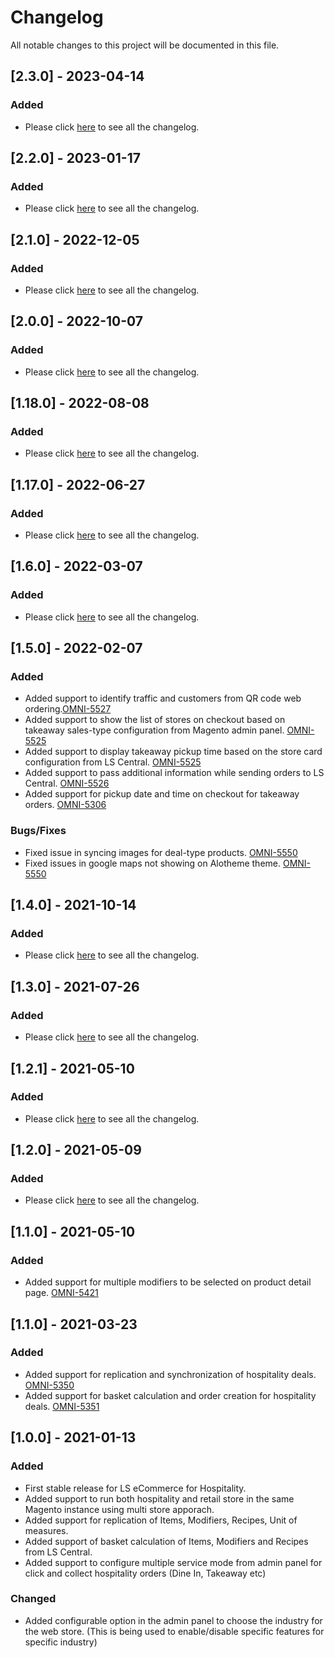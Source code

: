 # Changelog

All notable changes to this project will be documented in this file.

## [2.3.0] - 2023-04-14

### Added

- Please click [here](https://github.com/lsretailomni/lsmag-two/blob/master/CHANGELOG.md#230---2023-04-14)  to see all the changelog.


## [2.2.0] - 2023-01-17

### Added

- Please click [here](https://github.com/lsretailomni/lsmag-two/blob/master/CHANGELOG.md#220---2023-01-17)  to see all the changelog.


## [2.1.0] - 2022-12-05

### Added

- Please click [here](https://github.com/lsretailomni/lsmag-two/blob/master/CHANGELOG.md#210---2022-12-05)  to see all the changelog.


## [2.0.0] - 2022-10-07

### Added

- Please click [here](https://github.com/lsretailomni/lsmag-two/blob/master/CHANGELOG.md#200---2022-10-07)  to see all the changelog.

## [1.18.0] - 2022-08-08

### Added

- Please click [here](hhttps://github.com/lsretailomni/lsmag-two/blob/master/CHANGELOG.md#1180---2022-08-08)  to see all the changelog.

## [1.17.0] - 2022-06-27

### Added

- Please click [here](https://github.com/lsretailomni/lsmag-two/blob/master/CHANGELOG.md#1170---2022-06-27)  to see all the changelog.

## [1.6.0] - 2022-03-07

### Added

- Please click [here](https://github.com/lsretailomni/lsmag-two/blob/master/CHANGELOG.md#1160---2022-03-07)  to see all the changelog.

## [1.5.0] - 2022-02-07

### Added

- Added support to identify traffic and customers from QR code web ordering.[OMNI-5527](https://solutions.lsretail.com/jira/browse/OMNI-5527)
- Added support to show the list of stores on checkout based on takeaway sales-type configuration from Magento admin panel. [OMNI-5525](https://solutions.lsretail.com/jira/browse/OMNI-5525)
- Added support to display takeaway pickup time based on the store card configuration from LS Central. [OMNI-5525](https://solutions.lsretail.com/jira/browse/OMNI-5525)  
- Added support to pass additional information while sending orders to LS Central. [OMNI-5526](https://solutions.lsretail.com/jira/browse/OMNI-5526)
- Added support for pickup date and time on checkout for takeaway orders. [OMNI-5306](https://solutions.lsretail.com/jira/browse/OMNI-5306)

### Bugs/Fixes
- Fixed issue in syncing images for deal-type products. [OMNI-5550](https://solutions.lsretail.com/jira/browse/OMNI-5550)
- Fixed issues in google maps not showing on Alotheme theme. [OMNI-5550](https://solutions.lsretail.com/jira/browse/OMNI-5550)

## [1.4.0] - 2021-10-14

### Added

- Please click [here](https://github.com/lsretailomni/lsmag-two/blob/master/CHANGELOG.md#1140---2021-10-14)  to see all the changelog.



## [1.3.0] - 2021-07-26

### Added

- Please click [here](https://github.com/lsretailomni/lsmag-two/blob/master/CHANGELOG.md#1120---2021-07-23)  to see all the changelog.


## [1.2.1] - 2021-05-10

### Added

- Please click [here](https://github.com/lsretailomni/lsmag-two/blob/master/CHANGELOG.md#1111---2021-06-10)  to see all the changelog.


## [1.2.0] - 2021-05-09

### Added

- Please click [here](https://github.com/lsretailomni/lsmag-two/blob/master/CHANGELOG.md#1110---2021-06-09)  to see all the changelog.


## [1.1.0] - 2021-05-10

### Added

- Added support for multiple modifiers to be selected on product detail page. [OMNI-5421](https://solutions.lsretail.com/jira/browse/OMNI-5421)
 


## [1.1.0] - 2021-03-23

### Added

- Added support for replication and synchronization of hospitality deals. [OMNI-5350](https://solutions.lsretail.com/jira/browse/OMNI-5350)
- Added support for basket calculation and order creation for hospitality deals. [OMNI-5351](https://solutions.lsretail.com/jira/browse/OMNI-5351)
 


## [1.0.0] - 2021-01-13

### Added

- First stable release for LS eCommerce for Hospitality.
- Added support to run both hospitality and retail store in the same Magento instance using multi store apporach.
- Added support for replication of Items, Modifiers, Recipes, Unit of measures.
- Added support of basket calculation of Items, Modifiers and Recipes from LS Central.
- Added support to configure multiple service mode from admin panel for click and collect hospitality orders (Dine In, Takeaway etc)
 
### Changed

- Added configurable option in the admin panel to choose the industry for the web store. (This is being used to enable/disable specific features for specific industry)
